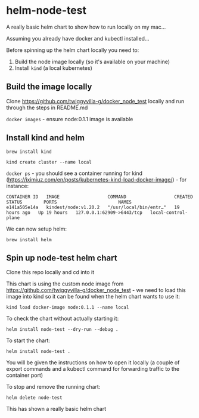 # helm-node-test

A really basic helm chart to show how to run locally on my mac...

Assuming you already have docker and kubectl installed...

Before spinning up the helm chart locally you need to:

1. Build the node image locally (so it's available on your machine)
2. Install ```kind``` (a local kubernetes)

## Build the image locally

Clone https://github.com/twiggyvilla-g/docker_node_test locally and run through the steps in README.md

```docker images``` - ensure node:0.1.1 image is available

## Install kind and helm

```brew install kind```

```kind create cluster --name local```

```docker ps``` - you should see a container running for kind (https://iximiuz.com/en/posts/kubernetes-kind-load-docker-image/) - for instance:

```
CONTAINER ID   IMAGE                  COMMAND                  CREATED        STATUS        PORTS                       NAMES
e141a505e14a   kindest/node:v1.20.2   "/usr/local/bin/entr…"   19 hours ago   Up 19 hours   127.0.0.1:62909->6443/tcp   local-control-plane
```

We can now setup helm:

```brew install helm```

## Spin up node-test helm chart

Clone this repo locally and cd into it

This chart is using the custom node image from https://github.com/twiggyvilla-g/docker_node_test - we need to load this image into kind so it can be found when the helm chart wants to use it:

```kind load docker-image node:0.1.1 --name local```

To check the chart without actually starting it:

```helm install node-test --dry-run --debug .```

To start the chart:

```helm install node-test .```

You will be given the instructions on how to open it locally (a couple of export commands and a kubectl command for forwarding traffic to the container port)

To stop and remove the running chart:

```helm delete node-test```

This has shown a really basic helm chart

